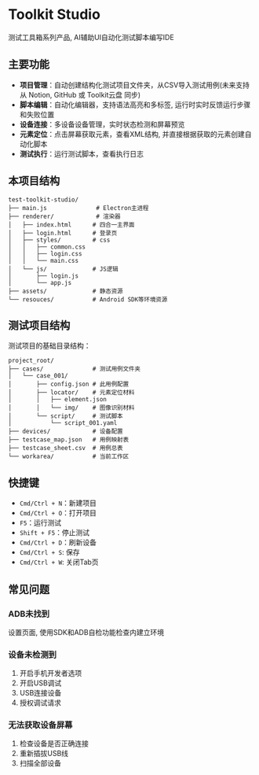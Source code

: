 # Toolkit Studio

测试工具箱系列产品, AI辅助UI自动化测试脚本编写IDE

## 主要功能

- **项目管理**：自动创建结构化测试项目文件夹，从CSV导入测试用例(未来支持从 Notion, GitHub 或 Toolkit云盘 同步)
- **脚本编辑**：自动化编辑器，支持语法高亮和多标签, 运行时实时反馈运行步骤和失败位置
- **设备连接**：多设备设备管理，实时状态检测和屏幕预览
- **元素定位**：点击屏幕获取元素，查看XML结构, 并直接根据获取的元素创建自动化脚本
- **测试执行**：运行测试脚本，查看执行日志

## 本项目结构

```
test-toolkit-studio/
├── main.js              # Electron主进程
├── renderer/            # 渲染器
│   ├── index.html      # 四合一主界面
│   ├── login.html      # 登录页
│   ├── styles/         # css
│   │   ├── common.css  
│   │   ├── login.css   
│   │   └── main.css    
│   └── js/             # JS逻辑
│       ├── login.js    
│       └── app.js      
├── assets/             # 静态资源
└── resouces/           # Android SDK等环境资源
```

## 测试项目结构

测试项目的基础目录结构：

```
project_root/
├── cases/              # 测试用例文件夹
│   └── case_001/       
│       ├── config.json # 此用例配置
│       ├── locator/    # 元素定位材料
│       │   ├── element.json
│       │   └── img/    # 图像识别材料
│       └── script/     # 测试脚本
│           └── script_001.yaml
├── devices/            # 设备配置
├── testcase_map.json   # 用例映射表
├── testcase_sheet.csv  # 用例总表
└── workarea/           # 当前工作区
```

## 快捷键

- `Cmd/Ctrl + N`：新建项目
- `Cmd/Ctrl + O`：打开项目
- `F5`：运行测试
- `Shift + F5`：停止测试
- `Cmd/Ctrl + D`：刷新设备
- `Cmd/Ctrl + S`: 保存
- `Cmd/Ctrl + W`: 关闭Tab页

## 常见问题

### ADB未找到
设置页面, 使用SDK和ADB自检功能检查内建立环境

### 设备未检测到
1. 开启手机开发者选项
2. 开启USB调试
3. USB连接设备
4. 授权调试请求

### 无法获取设备屏幕
1. 检查设备是否正确连接
2. 重新插拔USB线
3. 扫描全部设备